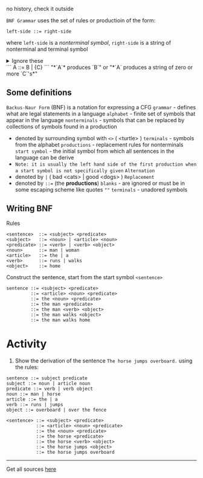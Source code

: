 no history, check it outside

`BNF Grammar` uses the set of rules or productioin of the form:
```
left-side ::= right-side
```
where `left-side` is a *nonterminal symbol*, `right-side` is a string of nonterminal and terminal symbol

<details>
<summary>Ignore these</summary>

`Terminal` - represents the atomic symbols of the language
`Nonterminal` - represents other symbols as defined to the right of the symbol `::=` (read as "produces" or "is defined as")

`|` - alternative (what??)
`{}` - possible repetitions of the enclosed symbols zero or more time
</details>
```
	A ::= B | {C}
```
"*`A`* produces `B`" or "*`A` produces a string of zero or more `C`'s*"

## Some definitions
`Backus-Naur Form` (BNF) is a notation for expressing a CFG
`grammar` - defines what are legal statements in a language
`alphabet` - finite set of symbols that appear in the language
`nonterminals` - symbols that can be replaced by collections of symbols found in a production
- denoted by surrounding symbol with `<>` ( \<turtle\> )
`terminals` - symbols from the alphabet
`productions` - replacement rules for nonterminals
`start symbol` - the initial symbol from which all sentences in the language can be derive
- `Note: it is usually the left hand side of the first production when a start symbol is not specifically given`
`Alternation`
- denoted by `|` ( bad \<cats\> | good \<dogs\> )
`Replacement`
- denoted by `::=` (the **productions**)
`blanks` - are ignored or must be in some escaping scheme like quotes `""`
`terminals` - unadored symbols


## Writing BNF
Rules
```
<sentence>  ::= <subject> <predicate>
<subject>   ::= <noun> | <article> <noun>
<predicate> ::= <verb> | <verb> <object>
<noun>      ::= man | woman
<article>   ::= the | a
<verb>      ::= runs | walks
<object>    ::= home
```
Construct the sentence, start from the start symbol `<sentence>`
```
sentence ::= <subject> <predicate>
         ::= <article> <noun> <predicate>
         ::= the <noun> <predicate>
         ::= the man <predicate>
         ::= the man <verb> <object>
         ::= the man walks <object>
         ::= the man walks home
```

# Activity
1. Show the derivation of the sentence `The horse jumps overboard.` using the rules:
```
sentence ::= subject predicate
subject ::= noun | article noun
predicate ::= verb | verb object
noun ::= man | horse
article ::= the | a
verb ::= runs | jumps
object ::= overboard | over the fence
```

```
<sentence> ::= <subject> <predicate>
           ::= <article> <noun> <predicate>
           ::= the <noun> <predicate>
           ::= the horse <predicate>
           ::= the horse <verb> <object>
           ::= the horse jumps <object>
           ::= the horse jumps overboard
```


---
Get all sources [here](../../REFERENCES.md#Backus-Naur%20Form)
